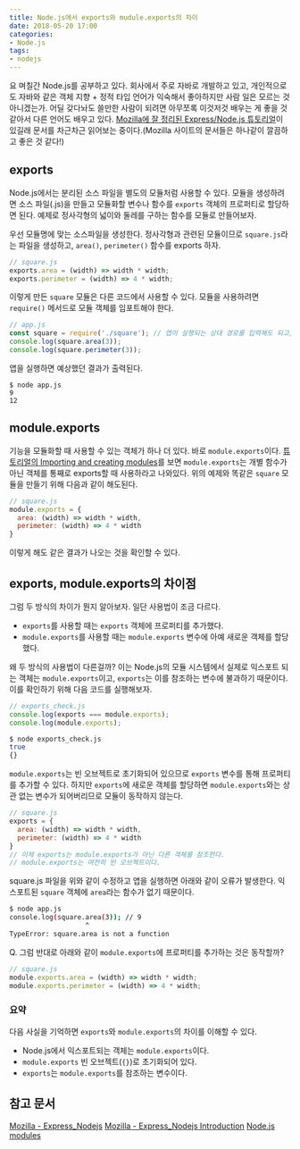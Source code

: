 ```yaml
---
title: Node.js에서 exports와 mudule.exports의 차이
date: 2018-05-20 17:00
categories:
- Node.js
tags:
- nodejs
---
```


요 며칠간 Node.js를 공부하고 있다. 회사에서 주로 자바로 개발하고 있고, 개인적으로도 자바와 같은 객체 지향 + 정적 타입 언어가 익숙해서 좋아하지만 사람 일은 모르는 것 아니겠는가. 어딜 갖다놔도 쓸만한 사람이 되려면 아무쪼록 이것저것 배우는 게 좋을 것 같아서 다른 언어도 배우고 있다. [Mozilla에 잘 정리된 Express/Node.js 튜토리얼][1]이 있길래 문서를 차근차근 읽어보는 중이다.(Mozilla 사이트의 문서들은 하나같이 깔끔하고 좋은 것 같다!)<!-- more -->

## exports
Node.js에서는 분리된 소스 파일을 별도의 모듈처럼 사용할 수 있다. 모듈을 생성하려면 소스 파일(.js)을 만들고 모듈화할 변수나 함수를 `exports` 객체의 프로퍼티로 할당하면 된다. 예제로 정사각형의 넓이와 둘레를 구하는 함수를 모듈로 만들어보자.

우선 모듈명에 맞는 소스파일을 생성한다. 정사각형과 관련된 모듈이므로 `square.js`라는 파일을 생성하고, `area()`, `perimeter()` 함수를 exports 하자.

```javascript
// square.js
exports.area = (width) => width * width;
exports.perimeter = (width) => 4 * width;
```

이렇게 만든 `square` 모듈은 다른 코드에서 사용할 수 있다. 모듈을 사용하려면 `require()` 메서드로 모듈 객체를 임포트해야 한다.

```javascript
// app.js
const square = require('./square'); // 앱이 실행되는 상대 경로를 입력해도 되고, 절대 경로를 입력해도 된다.
console.log(square.area(3));
console.log(square.perimeter(3));
```

앱을 실행하면 예상했던 결과가 출력된다.
```base
$ node app.js
9
12
```

## module.exports
기능을 모듈화할 때 사용할 수 있는 객체가 하나 더 있다. 바로 `module.exports`이다. [튜토리얼의 Importing and creating modules][2]를 보면 `module.exports`는 개별 함수가 아닌 객체를 통째로 exports할 때 사용하라고 나와있다. 위의 예제와 똑같은 `square` 모듈을 만들기 위해 다음과 같이 해도된다.

```javascript
// square.js
module.exports = {
  area: (width) => width * width,
  perimeter: (width) => 4 * width
}
```

이렇게 해도 같은 결과가 나오는 것을 확인할 수 있다.

## exports, module.exports의 차이점
그럼 두 방식의 차이가 뭔지 알아보자. 일단 사용법이 조금 다르다.
* `exports`를 사용할 때는 `exports` 객체에 프로퍼티를 추가했다.
* `module.exports`를 사용할 때는 `module.exports` 변수에 아예 새로운 객체를 할당했다.

왜 두 방식의 사용법이 다른걸까? 이는 Node.js의 모듈 시스템에서 실제로 익스포트 되는 객체는 `module.exports`이고, `exports`는 이를 참조하는 변수에 불과하기 때문이다. 이를 확인하기 위해 다음 코드를 실행해보자.
```javascript
// exports_check.js
console.log(exports === module.exports);
console.log(module.exports);
```

```bash
$ node exports_check.js
true
{}
```

`module.exports`는 빈 오브젝트로 초기화되어 있으므로 `exports` 변수를 통해 프로퍼티를 추가할 수 있다. 하지만 `exports`에 새로운 객체를 할당하면 `module.exports`와는 상관 없는 변수가 되어버리므로 모듈이 동작하지 않는다.

```javascript
// square.js
exports = {
  area: (width) => width * width,
  perimeter: (width) => 4 * width
}
// 이제 exports는 module.exports가 아닌 다른 객체를 참조한다.
// module.exports는 여전히 빈 오브젝트이다.
```
square.js 파일을 위와 같이 수정하고 앱을 실행하면 아래와 같이 오류가 발생한다. 익스포트된 `square` 객체에 `area`라는 함수가 없기 때문이다.
```bash
$ node app.js
console.log(square.area(3)); // 9
                   ^
TypeError: square.area is not a function
```

Q. 그럼 반대로 아래와 같이 `module.exports`에 프로퍼티를 추가하는 것은 동작할까?
```javascript
// square.js
module.exports.area = (width) => width * width;
module.exports.perimeter = (width) => 4 * width;
```

### 요약
다음 사실을 기억하면 `exports`와 `module.exports`의 차이를 이해할 수 있다.
* Node.js에서 익스포트되는 객체는 `module.exports`이다.
* `module.exports` 빈 오브젝트(`{}`)로 초기화되어 있다.
* `exports`는 `module.exports`를 참조하는 변수이다.

## 참고 문서
[Mozilla - Express_Nodejs][1]
[Mozilla - Express_Nodejs Introduction][2]
[Node.js modules][3]


[1]: https://developer.mozilla.org/ko/docs/Learn/Server-side/Express_Nodejs
[2]: https://developer.mozilla.org/en-US/docs/Learn/Server-side/Express_Nodejs/Introduction#Importing_and_creating_modules
[3]: https://nodejs.org/api/modules.html#modules_modules
